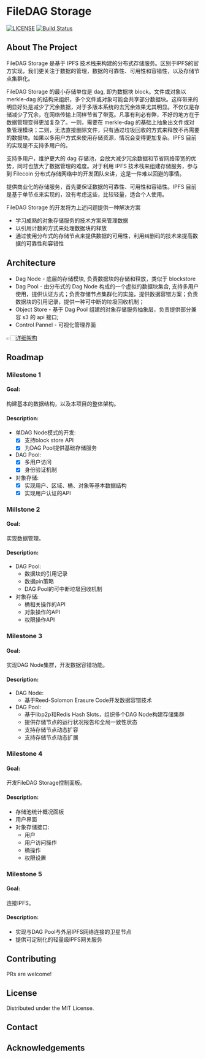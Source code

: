 # FileDAG Storage

[![LICENSE](https://img.shields.io/github/license/filedag-project/filedag-storage)](./LICENSE "LICENSE")
[![Build Status](https://img.shields.io/github/workflow/status/filedag-project/filedag-storage/Go)]()

<!-- ABOUT THE PROJECT -->
## About The Project
FileDAG Storage 是基于 IPFS 技术栈来构建的分布式存储服务。区别于IPFS的官方实现，我们更关注于数据的管理，数据的可靠性、可用性和容错性，以及存储节点集群化。

FileDAG Storage 的最小存储单位是 dag, 即为数据块 block。文件或对象以 merkle-dag 的结构来组织，多个文件或对象可能会共享部分数据块。这样带来的明显好处是减少了冗余数据，对于多版本系统的去冗余效果尤其明显。不仅仅是存储减少了冗余，在网络传输上同样节省了带宽。凡事有利必有弊，不好的地方在于数据管理变得更加复杂了。一则，需要在 merkle-dag 的基础上抽象出文件或对象管理模块；二则，无法直接删除文件，只有通过垃圾回收的方式来释放不再需要的数据块。如果以多用户方式来使用存储资源，情况会变得更加复杂。IPFS 目前的实现是不支持多用户的。

支持多用户，维护更大的 dag 存储池，会放大减少冗余数据和节省网络带宽的优势，同时也放大了数据管理的难度。对于利用 IPFS 技术栈来组建存储服务，参与到 Filecoin 分布式存储网络中的开发团队来讲，这是一件难以回避的事情。

提供商业化的存储服务，首先要保证数据的可靠性、可用性和容错性。IPFS 目前是基于单节点来实现的，没有考虑这些，比较轻量，适合个人使用。

FileDAG Storage 的开发将为上述问题提供一种解决方案
- 学习成熟的对象存储服务的技术方案来管理数据
- 以引用计数的方式来处理数据块的释放
- 通过使用分布式的存储节点来提供数据的可用性，利用纠删码的技术来提高数据的可靠性和容错性
  


## Architecture

- Dag Node - 底层的存储模块, 负责数据块的存储和释放，类似于 blockstore
- Dag Pool - 由分布式的 Dag Node 构成的一个虚拟的数据块集合, 支持多用户使用，提供认证方式；负责存储节点集群化的实施，提供数据容错方案；负责数据块的引用记录，提供一种可中断的垃圾回收机制；
- Object Store - 基于 Dag Pool 组建的对象存储服务抽象层，负责提供部分兼容 s3 的 api 接口;
- Control Pannel - 可视化管理界面

👉🏻[详细架构](./docs/architecture-cn.md)

## Roadmap

### Milestone 1

#### Goal:

构建基本的数据结构，以及本项目的整体架构。

#### Description:
      
- 单DAG Node模式的开发:
    - [x] 支持block store API
    - [x] 为DAG Pool提供基础存储服务
- DAG Pool:
    - [x] 多用户访问
    - [x] 身份验证机制
- 对象存储:
    - [x] 实现用户、区域、桶、对象等基本数据结构
    - [x] 实现用户认证的API

### Millstone 2

#### Goal:

实现数据管理。

#### Description:

- DAG Pool:
    - 数据块的引用记录
    - 数据pin策略
    - DAG Pool的可中断垃圾回收机制
- 对象存储:
    - 桶相关操作的API
    - 对象操作的API
    - 权限操作API


### Milestone 3

#### Goal:

实现DAG Node集群，开发数据容错功能。

#### Description:

- DAG Node:
    - 基于Reed-Solomon Erasure Code开发数据容错技术
- DAG Pool:
    - 基于libp2p和Redis Hash Slots，组织多个DAG Node构建存储集群
    - 提供存储节点的运行状况报告和全局一致性状态
    - 支持存储节点动态扩容
    - 支持存储节点动态扩展

### Milestone 4

#### Goal:

开发FileDAG Storage控制面板。

#### Description:

- 存储池统计概况面板
- 用户界面
- 对象存储接口:
    - 用户
    - 用户访问操作
    - 桶操作
    - 权限设置

### Milestone 5

#### Goal:

连接IPFS。

#### Description:

- 实现与DAG Pool与外层IPFS网络连接的卫星节点
- 提供可定制化的轻量级IPFS网关服务


<!-- CONTRIBUTING -->
## Contributing

PRs are welcome!



<!-- LICENSE -->
## License

Distributed under the MIT License. 



<!-- CONTACT -->
## Contact




<!-- ACKNOWLEDGEMENTS -->
## Acknowledgements


